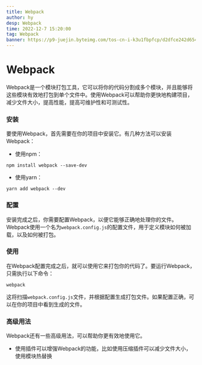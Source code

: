 ```yaml
---
title: Webpack
author: hy
desp: Webpack
time: 2022-12-7 15:20:00
tag: Webpack
banner: https://p9-juejin.byteimg.com/tos-cn-i-k3u1fbpfcp/d2dfce242d65465a80a01c7eb56d294e~tplv-k3u1fbpfcp-watermark.image?" alt="20210204411652_oerTjp.jpg
---
```


# Webpack

Webpack是一个模块打包工具，它可以将你的代码分割成多个模块，并且能够将这些模块有效地打包到单个文件中。使用Webpack可以帮助你更快地构建项目，减少文件大小，提高性能，提高可维护性和可测试性。

### 安装

要使用Webpack，首先需要在你的项目中安装它。有几种方法可以安装Webpack：

* 使用npm：

```
npm install webpack --save-dev
```

* 使用yarn：

```
yarn add webpack --dev
```

### 配置

安装完成之后，你需要配置Webpack，以便它能够正确地处理你的文件。Webpack使用一个名为`webpack.config.js`的配置文件，用于定义模块如何被加载，以及如何被打包。

### 使用

在Webpack配置完成之后，就可以使用它来打包你的代码了。要运行Webpack，只需执行以下命令：

```
webpack
```

这将扫描`webpack.config.js`文件，并根据配置生成打包文件。如果配置正确，可以在你的项目中看到生成的文件。

### 高级用法

Webpack还有一些高级用法，可以帮助你更有效地使用它。

* 使用插件可以增强Webpack的功能，比如使用压缩插件可以减少文件大小，使用模块热替换

